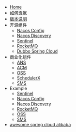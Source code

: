 - [Home](https://github.com/alibaba/spring-cloud-alibaba/wiki)
- [如何贡献](https://github.com/alibaba/spring-cloud-alibaba/wiki/%E5%A6%82%E4%BD%95%E8%B4%A1%E7%8C%AE%E4%BB%A3%E7%A0%81)
- [版本说明](https://github.com/alibaba/spring-cloud-alibaba/wiki/%E7%89%88%E6%9C%AC%E8%AF%B4%E6%98%8E)
- 开源组件
   - [Nacos Config](https://github.com/alibaba/spring-cloud-alibaba/wiki/Nacos-config)
   - [Nacos Discovery](https://github.com/alibaba/spring-cloud-alibaba/wiki/Nacos-discovery)
   - [Sentinel](https://github.com/alibaba/spring-cloud-alibaba/wiki/Sentinel)
   - [RocketMQ](https://github.com/alibaba/spring-cloud-alibaba/wiki/RocketMQ)
   - [Dubbo Spring Cloud](https://github.com/alibaba/spring-cloud-alibaba/wiki/Dubbo-Spring-Cloud)
- 商业化组件
   - [ANS](https://github.com/alibaba/spring-cloud-alibaba/wiki/ANS)
   - [ACM](https://github.com/alibaba/spring-cloud-alibaba/wiki/ACM)
   - [OSS](https://github.com/alibaba/spring-cloud-alibaba/wiki/OSS)
   - [SchedulerX](https://github.com/alibaba/spring-cloud-alibaba/wiki/SchedulerX)
   - [SMS](https://github.com/alibaba/spring-cloud-alibaba/wiki/SMS)   
- Example
   - [Sentinel](https://github.com/alibaba/spring-cloud-alibaba/blob/master/spring-cloud-alibaba-examples/sentinel-example/sentinel-core-example/readme-zh.md)
   - [Nacos Config](https://github.com/alibaba/spring-cloud-alibaba/blob/master/spring-cloud-alibaba-examples/nacos-example/nacos-config-example/readme-zh.md)
   - [Nacos Discovery](https://github.com/alibaba/spring-cloud-alibaba/blob/master/spring-cloud-alibaba-examples/nacos-example/nacos-discovery-example/readme-zh.md)
   - [RocketMQ](https://github.com/alibaba/spring-cloud-alibaba/blob/master/spring-cloud-alibaba-examples/rocketmq-example/readme-zh.md)
   - [OSS](https://github.com/alibaba/spring-cloud-alibaba/blob/master/spring-cloud-alibaba-examples/oss-example/readme-zh.md)
   - [SMS](https://github.com/alibaba/spring-cloud-alibaba/blob/master/spring-cloud-alibaba-examples/sms-example/readme-zh.md)
- [awesome spring cloud alibaba](https://github.com/alibaba/spring-cloud-alibaba/wiki/awesome-spring-cloud-alibaba)